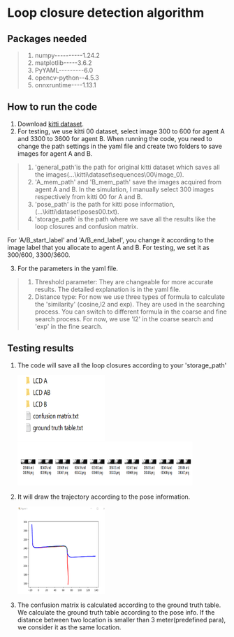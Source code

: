 # Loop closure detection algorithm

## Packages needed
>1. numpy----------1.24.2
>2. matplotlib-----3.6.2
>3. PyYAML---------6.0
>4. opencv-python--4.5.3
>5. onnxruntime----1.13.1

## How to run the code

1. Download [kitti dataset](https://www.cvlibs.net/datasets/kitti/eval_odometry.php).
2. For testing, we use kitti 00 dataset, select image 300 to 600 for agent A and 3300 to 3600 for agent B.
When running the code, you need to change the path settings in the yaml file and create two folders to save images for agent A and B.

>1. 'general_path'is the path for original kitti dataset which saves all the images(...\kitti\dataset\sequences\00\image_0).
>2. 'A_mem_path' and 'B_mem_path' save the images acquired from agent A and B. In the simulation, I manually select 
300 images respectively from kitti 00 for A and B.
>3. 'pose_path' is the path for kitti pose information,(...\kitti\dataset\poses00.txt).
>4. 'storage_path' is the path where we save all the results like the loop closures and confusion matrix.

For 'A/B_start_label' and 'A/B_end_label', you change it according to the image label that you allocate to agent A and B.
For testing, we set it as 300/600, 3300/3600.

3. For the parameters in the yaml file.
>1. Threshold parameter: They are changeable for more accurate results. The detailed explanation is in the yaml file.
>2. Distance type: For now we use three types of formula to calculate the 'similarity' (cosine,l2 and exp). They are used 
in the searching process. You can switch to different formula in the coarse and fine search process. For now, we use 'l2'
in the coarse search and 'exp' in the fine search.

## Testing results
1. The code will save all the loop closures according to your 'storage_path'

   <img alt="image" height="150" src="https://github.com/wyp233/multi-agent-lcd/blob/Yunpeng-Wei-LCD/results_1.png" width="200"/>
   <img alt="image" height="100" src="https://github.com/wyp233/multi-agent-lcd/blob/Yunpeng-Wei-LCD/results_2.png" width="400"/>
2. It will draw the trajectory according to the pose information.

   <img alt="image" height="200" src="https://github.com/wyp233/multi-agent-lcd/blob/Yunpeng-Wei-LCD/results_3.png" width="200"/>
3. The confusion matrix is calculated according to the ground truth table. We calculate the
ground truth table according to the pose info. If the distance between two location is smaller than 3 meter(predefined para),
we consider it as the same location. 
